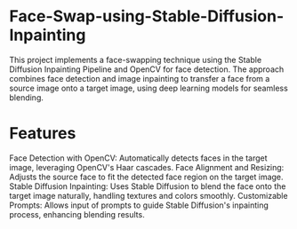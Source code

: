 # Face-Swap-using-Stable-Diffusion-Inpainting
This project implements a face-swapping technique using the Stable Diffusion Inpainting Pipeline and OpenCV for face detection. The approach combines face detection and image inpainting to transfer a face from a source image onto a target image, using deep learning models for seamless blending.
# Features
Face Detection with OpenCV: 
Automatically detects faces in the target image, leveraging OpenCV's Haar cascades.
Face Alignment and Resizing: 
Adjusts the source face to fit the detected face region on the target image.
Stable Diffusion Inpainting: 
Uses Stable Diffusion to blend the face onto the target image naturally, handling textures and colors smoothly.
Customizable Prompts: 
Allows input of prompts to guide Stable Diffusion's inpainting process, enhancing blending results.
